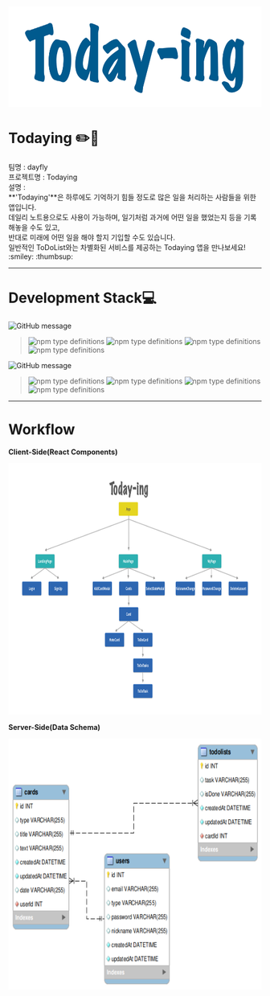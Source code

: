 <img src="./textLogo_3x.png" width="600px" height="200px" alt="TodayingLogo"></img><br/>

# **Todaying :pencil2::blue_book:**
<p>
팀명 : dayfly<br>
프로젝트명 : Todaying<br>
설명 : <br>**'Todaying'**은 하루에도 기억하기 힘들 정도로 많은 일을 처리하는 사람들을 위한 앱입니다.<br>
데일리 노트용으로도 사용이 가능하며, 일기처럼 과거에 어떤 일을 했었는지 등을 기록해놓을 수도 있고,<br>
반대로 미래에 어떤 일을 해야 할지 기입할 수도 있습니다.<br>
일반적인 ToDoList와는 차별화된 서비스를 제공하는 Todaying 앱을 만나보세요! :smiley: :thumbsup:</p>


---------------------------------------
# **Development Stack:computer:**


![GitHub message](https://img.shields.io/badge/STACK-FRONT-lightgrey?style=for-the-badge)
>![npm type definitions](https://img.shields.io/badge/Front--end-javascript-yellow?style=flat-square&logo=JAVAscript)
![npm type definitions](https://img.shields.io/badge/Front--end-react-blue?style=flat-square&logo=react)
![npm type definitions](https://img.shields.io/badge/Front--end-HTML5-red?style=flat-square&logo=html5)
![npm type definitions](https://img.shields.io/badge/Front--end-CSS3-blue?style=flat-square&logo=css3)


![GitHub message](https://img.shields.io/badge/STACK-BACK-lightgrey?style=for-the-badge)
>![npm type definitions](https://img.shields.io/badge/Back--end-node.js-green?style=flat-square&logo=node.js)
![npm type definitions](https://img.shields.io/badge/Back--end-express-9cf?style=flat-square&logo=node.js)
![npm type definitions](https://img.shields.io/badge/Back--end-mySQL-orange?style=flat-square&logo=mysql)
![npm type definitions](https://img.shields.io/badge/back--end-JWT-purple?style=flat-square&logo=JSON%20Web%20Tokens)
---------------------------------------
# **Workflow**
**Client-Side(React Components)**<br>

<img src="./compo.png" width="600px" height="500px" alt="Components"></img><br/>

**Server-Side(Data Schema)**<br>

<img src="./데이터 베이스 스키마.png" width="600px" height="500px" alt="data_schema"></img><br/>
